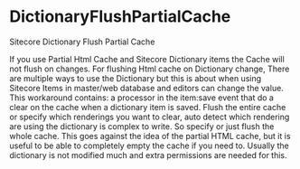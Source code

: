 # DictionaryFlushPartialCache
Sitecore Dictionary Flush Partial Cache

If you use Partial Html Cache and Sitecore Dictionary items the Cache will not flush on changes.
For flushing Html cache on Dictionary change, There are multiple ways to use the Dictionary but this is about when using Sitecore Items in master/web database and editors can change the value. 
This workaround contains:
a processor in the item:save event that do a clear on the cache when a dictionary item is saved. 
Flush the entire cache or specify which renderings you want to clear, auto detect which rendering are using the dictionary is complex to write. 
So specify or just flush the whole cache. This goes against the idea of the partial HTML cache, but it is useful to be able to completely empty the cache if you need to. 
Usually the dictionary is not modified much and extra permissions are needed for this.

